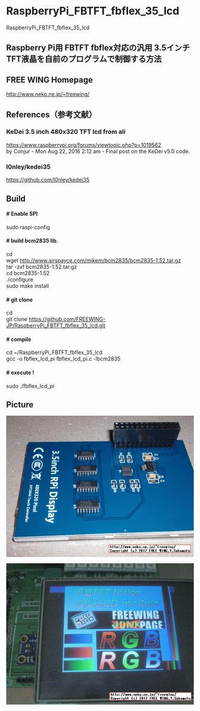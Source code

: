 # RaspberryPi_FBTFT_fbflex_35_lcd
RaspberryPi_FBTFT_fbflex_35_lcd


## Raspberry Pi用 FBTFT fbflex対応の汎用 3.5インチ TFT液晶を自前のプログラムで制御する方法

## FREE WING Homepage
http://www.neko.ne.jp/~freewing/


## References（参考文献）
### KeDei 3.5 inch 480x320 TFT lcd from ali
https://www.raspberrypi.org/forums/viewtopic.php?p=1019562  
 by Conjur - Mon Aug 22, 2016 2:12 am - Final post on the KeDei v5.0 code.

### l0nley/kedei35
https://github.com/l0nley/kedei35


## Build

#### # Enable SPI
sudo raspi-config

#### # build bcm2835 lib.
cd  
wget http://www.airspayce.com/mikem/bcm2835/bcm2835-1.52.tar.gz  
tar -zxf bcm2835-1.52.tar.gz  
cd bcm2835-1.52  
./configure  
sudo make install

#### # git clone
cd  
git clone https://github.com/FREEWING-JP/RaspberryPi_FBTFT_fbflex_35_lcd.git

#### # compile
cd ~/RaspberryPi_FBTFT_fbflex_35_lcd  
gcc -o fbflex_lcd_pi fbflex_lcd_pi.c -lbcm2835  

#### # execute !
sudo ./fbflex_lcd_pi


## Picture

![Raspberry Pi FBTFT fbflex 3.5 inch LCD module Control program](/fbtft_fbflex_35_lcd_1.jpg)

![Raspberry Pi FBTFT fbflex 3.5 inch LCD module](/fbtft_fbflex_35_lcd_2.jpg)

